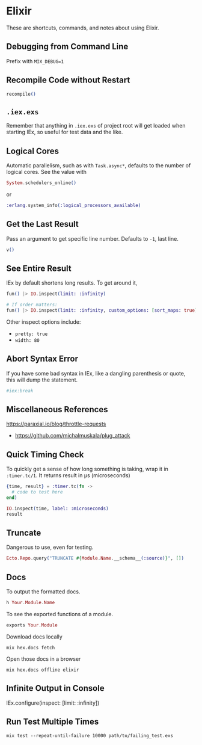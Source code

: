 # Elixir

These are shortcuts, commands, and notes about using Elixir.

## Debugging from Command Line

Prefix with `MIX_DEBUG=1`

## Recompile Code without Restart

```elixir
recompile()
```

## `.iex.exs`

Remember that anything in `.iex.exs` of project root will get loaded when
starting IEx, so useful for test data and the like.

## Logical Cores

Automatic parallelism, such as with `Task.async*`, defaults to the number of
logical cores. See the value with
```elixir
System.schedulers_online()
```
or
```elixir
:erlang.system_info(:logical_processors_available)
```

## Get the Last Result

Pass an argument to get specific line number. Defaults to `-1`, last line.
```elixir
v()
```

## See Entire Result

IEx by default shortens long results. To get around it,
```elixir
fun() |> IO.inspect(limit: :infinity)

# If order matters:
fun() |> IO.inspect(limit: :infinity, custom_options: [sort_maps: true])
```

Other inspect options include:
* `pretty: true`
* `width: 80`

## Abort Syntax Error

If you have some bad syntax in IEx, like a dangling parenthesis or quote, this
will dump the statement.
```elixir
#iex:break
```

## Miscellaneous References

https://paraxial.io/blog/throttle-requests
  - https://github.com/michalmuskala/plug_attack

## Quick Timing Check

To quickly get a sense of how long something is taking, wrap it in
`:timer.tc/1`. It returns result in μs (microseconds)

```elixir
{time, result} = :timer.tc(fn ->
  # code to test here
end)

IO.inspect(time, label: :microseconds)
result
```

## Truncate

Dangerous to use, even for testing.
```elixir
Ecto.Repo.query("TRUNCATE #{Module.Name.__schema__(:source)}", [])
```

## Docs

To output the formatted docs.
```elixir
h Your.Module.Name
```

To see the exported functions of a module.
```elixir
exports Your.Module
```

Download docs locally
```shell
mix hex.docs fetch
```

Open those docs in a browser
```
mix hex.docs offline elixir
```

## Infinite Output in Console

IEx.configure(inspect: [limit: :infinity])

## Run Test Multiple Times

`mix test --repeat-until-failure 10000 path/to/failing_test.exs`
